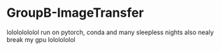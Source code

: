 ﻿# GroupB-ImageTransfer
lolololololol
run on pytorch, conda and many sleepless nights
also nealy break my gpu lololololol
